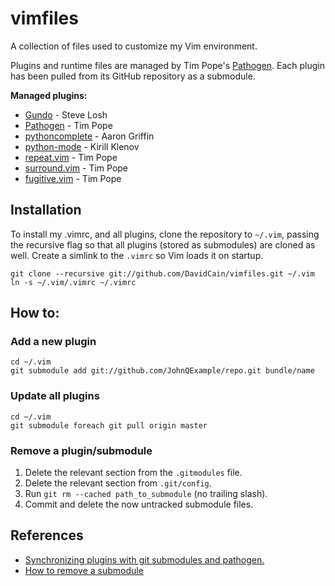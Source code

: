 vimfiles
========

A collection of files used to customize my Vim environment.

Plugins and runtime files are managed by Tim Pope's
[Pathogen](https://github.com/tpope/vim-pathogen). Each plugin has been
pulled from its GitHub repository as a submodule.

**Managed plugins:**

* [Gundo][gundo] - Steve Losh
* [Pathogen][pathogen] - Tim Pope
* [pythoncomplete][pythoncomplete] - Aaron Griffin
* [python-mode][python-mode] - Kirill Klenov
* [repeat.vim][repeat.vim] - Tim Pope
* [surround.vim][surround.vim] - Tim Pope
* [fugitive.vim][fugitive.vim] - Tim Pope


## Installation

To install my .vimrc, and all plugins, clone the repository to `~/.vim`,
passing the recursive flag so that all plugins (stored as submodules)
are cloned as well. Create a simlink to the `.vimrc` so Vim loads it on
startup.

    git clone --recursive git://github.com/DavidCain/vimfiles.git ~/.vim
    ln -s ~/.vim/.vimrc ~/.vimrc


## How to:

### Add a new plugin

    cd ~/.vim
    git submodule add git://github.com/JohnQExample/repo.git bundle/name

### Update all plugins
    
    cd ~/.vim
    git submodule foreach git pull origin master

### Remove a plugin/submodule

   1. Delete the relevant section from the `.gitmodules` file.
   2. Delete the relevant section from `.git/config`.
   3. Run `git rm --cached path_to_submodule` (no trailing slash).
   4. Commit and delete the now untracked submodule files. 

## References

* [Synchronizing plugins with git submodules and pathogen.][vimcast]
* [How to remove a submodule][rm-submodule]

[vimcast]: http://vimcasts.org/episodes/synchronizing-plugins-with-git-submodules-and-pathogen/
[rm-submodule]: http://stackoverflow.com/a/1260982/815632

[gundo]: http://sjl.bitbucket.org/gundo.vim 
[pathogen]: https://github.com/tpope/vim-pathogen 
[pythoncomplete]: https://github.com/vim-scripts/pythoncomplete 
[python-mode]: https://github.com/klen/python-mode
[repeat.vim]: https://github.com/tpope/vim-repeat 
[surround.vim]: https://github.com/tpope/vim-surround 
[fugitive.vim]: https://github.com/tpope/vim-fugitive 
